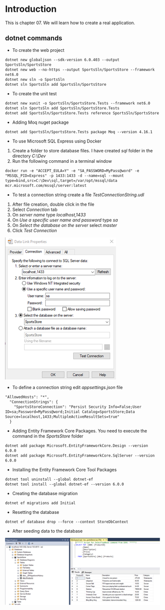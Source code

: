 # Introduction 
This is chapter 07. We will learn how to create a real application.

## dotnet commands

- To create the web project
```
dotnet new globaljson --sdk-version 6.0.403 --output SportsSln/SportsStore
dotnet new web --no-https --output SportsSln/SportsStore --framework net6.0
dotnet new sln -o SportsSln
dotnet sln SportsSln add SportsSln/SportsStore

```

- To create the unit test

```
dotnet new xunit -o SportsSln/SportsStore.Tests --framework net6.0
dotnet sln SportsSln add SportsSln/SportsStore.Tests
dotnet add SportsSln/SportsStore.Tests reference SportsSln/SportsStore
```

- Adding Moq nuget package
```
dotnet add SportsSln/SportsStore.Tests package Moq --version 4.16.1
```

- To use Microsoft SQL Express using Docker
1. Create a folder to store database files. I have created _sql_ folder in the directory _C:\Dev_
2. Run the following command in a terminal window
```
docker run -e "ACCEPT_EULA=Y" -e "SA_PASSWORD=MyPass@word" -e "MSSQL_PID=Express" -p 1433:1433 -d --name=sql --mount type=bind,src=C:\Dev\sql,target=/var/opt/mssql/data mcr.microsoft.com/mssql/server:latest
```


- To test a connection string create a file _TestConnectionString.udl_
1. After file creation, double click in the file
2. Select _Connection_ tab
3. On _server name_ type _localhost,1433_ 
4. On _Use a specific user name and password_ type _sa_
5. On _Select the database on the server_ select _master_
6. Click _Test Connection_

![Test connection string image](./images/TestConnectionString.PNG)

- To define a connection string edit _appsettings.json_ file
```
"AllowedHosts": "*",
  "ConnectionStrings": {
    "SportsStoreConnection": "Persist Security Info=False;User ID=sa;Password=MyPass@word;Initial Catalog=SportsStore;Data Source=localhost,1433;MultipleActiveResultSets=true"
  }
```

- Adding Entity Framework Core Packages. You need to execute the command in the _SportsStore_ folder
```
dotnet add package Microsoft.EntityFrameworkCore.Design --version 6.0.0
dotnet add package Microsoft.EntityFrameworkCore.SqlServer --version 6.0.0
```

- Installing the Entity Framework Core Tool Packages
```
dotnet tool uninstall --global dotnet-ef
dotnet tool install --global dotnet-ef --version 6.0.0
```

- Creating the database migration
```
dotnet ef migrations add Initial
```

- Resetting the database
```
dotnet ef database drop --force --context StoreDbContext
```

- After seeding data to the database

![Products table data image](./images/SeedingDataToDatabase.PNG)


